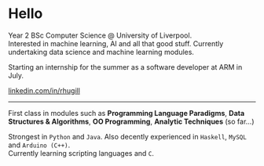 # Hello

Year 2 BSc Computer Science @ University of Liverpool.  
Interested in machine learning, AI and all that good stuff. Currently undertaking data science and machine learning modules.

Starting an internship for the summer as a software developer at ARM in July.

[linkedin.com/in/rhugill](https://linkedin.com/in/rhugill)

---

First class in modules such as **Programming Language Paradigms**, **Data Structures & Algorithms**, **OO Programming**, **Analytic Techniques** (so far...)

Strongest in `Python` and `Java`. Also decently experienced in `Haskell`, `MySQL` and `Arduino (C++)`.  
Currently learning scripting languages and `C`.





 

